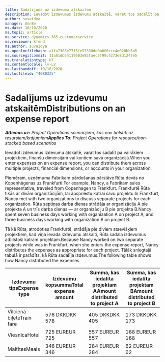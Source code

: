 ```yaml
---
title: Sadalījums uz izdevumu atskaitēm
description: Ievadot izdevumus izdevumu atskaitē, varat tos sadalīt pa vairākiem projektiem, juridiskām personām vai kontiem savā organizācijā.
author: suvaidya
manager: AnnBe
ms.date: 10/10/2020
ms.topic: article
ms.service: dynamics-365-customerservice
ms.reviewer: kfend
ms.author: suvaidya
ms.openlocfilehash: a1fa7383e7715fe57380de0a006ccc4e020bb5a5
ms.sourcegitcommit: 11a61db54119503e82faec5f99c4273e8d1247e5
ms.translationtype: HT
ms.contentlocale: lv-LV
ms.lasthandoff: 10/16/2020
ms.locfileid: "4080325"
---
```

# <a name="distributions-on-an-expense-report"></a><span data-ttu-id="0b065-103">Sadalījums uz izdevumu atskaitēm</span><span class="sxs-lookup"><span data-stu-id="0b065-103">Distributions on an expense report</span></span>

<span data-ttu-id="0b065-104">_**Attiecas uz:** Project Operations scenārijiem, kas nav balstīti uz resursiem/krājumiem_</span><span class="sxs-lookup"><span data-stu-id="0b065-104">_**Applies To:** Project Operations for resource/non-stocked based scenarios_</span></span>

<span data-ttu-id="0b065-105">Ievadot izdevumus izdevumu atskaitē, varat tos sadalīt pa vairākiem projektiem, finanšu dimensijām vai kontiem savā organizācijā.</span><span class="sxs-lookup"><span data-stu-id="0b065-105">When you enter expenses on an expense report, you can distribute them across multiple projects, financial dimensions, or accounts in your organization.</span></span>

<span data-ttu-id="0b065-106">Piemēram, uzņēmuma Fabrikam pārdošanas pārstāve Rūta devās no Kopenhāgenas uz Frankfurti.</span><span class="sxs-lookup"><span data-stu-id="0b065-106">For example, Nancy, a Fabrikam sales representative, traveled from Copenhagen to Frankfurt.</span></span> <span data-ttu-id="0b065-107">Frankfurtē Rūta tikās ar divām organizācijām, lai apspriestu katrai savu projektu.</span><span class="sxs-lookup"><span data-stu-id="0b065-107">In Frankfurt, Nancy met with two organizations to discuss separate projects for each organization.</span></span> <span data-ttu-id="0b065-108">Rūta septiņas darba dienas strādāja ar organizāciju A pie projekta A un trīs darba dienas — ar organizāciju B pie projekta B.</span><span class="sxs-lookup"><span data-stu-id="0b065-108">Nancy spent seven business days working with organization A on project A, and three business days working with organization B on project B.</span></span>

<span data-ttu-id="0b065-109">Tā kā Rūta, atrodoties Frankfurtē, strādāja pie diviem atsevišķiem projektiem, kad viņa ievada izdevumu atskaiti, Rūta sadala izdevumus atbilstoši katram projektam.</span><span class="sxs-lookup"><span data-stu-id="0b065-109">Because Nancy worked on two separate projects while was in Frankfurt, when she enters the expense report, Nancy distributes the expenses as appropriate for each project.</span></span> <span data-ttu-id="0b065-110">Tālāk sniegtajā tabulā ir parādīts, kā Rūta sadalīja izdevumus.</span><span class="sxs-lookup"><span data-stu-id="0b065-110">The following table shows how Nancy distributed the expenses.</span></span>

| <span data-ttu-id="0b065-111">Izdevumu tips</span><span class="sxs-lookup"><span data-stu-id="0b065-111">Expense type</span></span> | <span data-ttu-id="0b065-112">Izdevumu kopsumma</span><span class="sxs-lookup"><span data-stu-id="0b065-112">Total expense amount</span></span> | <span data-ttu-id="0b065-113">Summa, kas iedalīta projektam A</span><span class="sxs-lookup"><span data-stu-id="0b065-113">Amount distributed to project A</span></span> | <span data-ttu-id="0b065-114">Summa, kas iedalīta projektam B</span><span class="sxs-lookup"><span data-stu-id="0b065-114">Amount distributed to project B</span></span> |
|--------------|----------------------|---------------------------------|---------------------------------|
| <span data-ttu-id="0b065-115">Vilciena biļete</span><span class="sxs-lookup"><span data-stu-id="0b065-115">Train fare</span></span>   | <span data-ttu-id="0b065-116">578 DKK</span><span class="sxs-lookup"><span data-stu-id="0b065-116">DKK 578</span></span>              | <span data-ttu-id="0b065-117">405 DKK</span><span class="sxs-lookup"><span data-stu-id="0b065-117">DKK 405</span></span>                         | <span data-ttu-id="0b065-118">173 DKK</span><span class="sxs-lookup"><span data-stu-id="0b065-118">DKK 173</span></span>                         |
| <span data-ttu-id="0b065-119">Viesnīca</span><span class="sxs-lookup"><span data-stu-id="0b065-119">Hotel</span></span>        | <span data-ttu-id="0b065-120">725 EUR</span><span class="sxs-lookup"><span data-stu-id="0b065-120">EUR 725</span></span>              | <span data-ttu-id="0b065-121">557 EUR</span><span class="sxs-lookup"><span data-stu-id="0b065-121">EUR 557</span></span>                         | <span data-ttu-id="0b065-122">168 EUR</span><span class="sxs-lookup"><span data-stu-id="0b065-122">EUR 168</span></span>                         |
| <span data-ttu-id="0b065-123">Maltītes</span><span class="sxs-lookup"><span data-stu-id="0b065-123">Meals</span></span>        | <span data-ttu-id="0b065-124">346 EUR</span><span class="sxs-lookup"><span data-stu-id="0b065-124">EUR 346</span></span>              | <span data-ttu-id="0b065-125">284 EUR</span><span class="sxs-lookup"><span data-stu-id="0b065-125">EUR 284</span></span>                         | <span data-ttu-id="0b065-126">62 EUR</span><span class="sxs-lookup"><span data-stu-id="0b065-126">EUR 62</span></span>                          |
